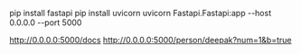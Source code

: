 




pip install fastapi 
pip install uvicorn
uvicorn Fastapi.Fastapi:app --host 0.0.0.0 --port 5000


http://0.0.0.0:5000/docs
http://0.0.0.0:5000/person/deepak?num=1&b=true